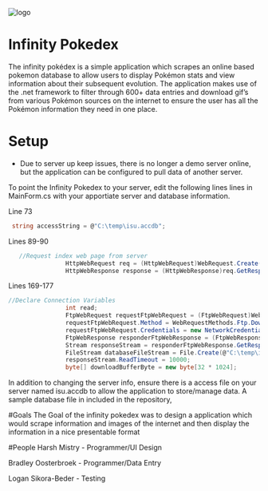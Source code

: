 ![logo](https://github.com/hmtinc/Infinity-Pokedex/raw/master/Pokedex/Icon.ico)
# Infinity Pokedex
The infinity pokédex is a simple application which scrapes an online based pokemon database to allow users to display Pokémon stats and view information about their subsequent evolution. The application makes use of the .net framework to filter through 600+ data entries and download gif’s from various Pokémon sources on the internet to ensure the user has all the Pokémon information they need in one place.

# Setup
- Due to server up keep issues, there is no longer a demo server online, but the application can be configured to pull data of another server. 

To point the Infinity Pokedex to your server, edit the following lines lines in MainForm.cs with your apportiate server and database information. 

Line 73
```c#
 string accessString = @"C:\temp\isu.accdb";
```

Lines 89-90
```c#
   //Request index web page from server
                HttpWebRequest req = (HttpWebRequest)WebRequest.Create("http://infcomp.x10.mx");
                HttpWebResponse response = (HttpWebResponse)req.GetResponse();
```

Lines 169-177
```c#
//Declare Connection Variables 
                int read;
                FtpWebRequest requestFtpWebRequest = (FtpWebRequest)WebRequest.Create("ftp://ftp.infcomp.x10.mx/isu.accdb"); //Server address 
                requestFtpWebRequest.Method = WebRequestMethods.Ftp.DownloadFile; // Connection action
                requestFtpWebRequest.Credentials = new NetworkCredential("attendance@infcomp.x10.mx", "1234567"); //Username and Password
                FtpWebResponse responderFtpWebResponse = (FtpWebResponse)requestFtpWebRequest.GetResponse();
                Stream responseStream = responderFtpWebResponse.GetResponseStream();
                FileStream databaseFileStream = File.Create(@"C:\temp\isu.accdb");
                responseStream.ReadTimeout = 10000;
                byte[] downloadBufferByte = new byte[32 * 1024];
```



In addition to changing the server info, ensure there is a access file on your server named isu.accdb to allow the application  to store/manage data. A sample database file in included in the repository,



#Goals
The Goal of the infinity pokedex was to design a application which would scrape information and images of the internet and then display the information in a nice presentable format 

#People
Harsh Mistry - Programmer/UI Design 

Bradley Oosterbroek - Programmer/Data Entry 

Logan Sikora-Beder - Testing



